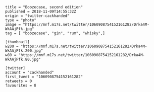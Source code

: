 ```
title = "Boozecase, second edition"
published = 2018-11-09T14:55:32Z
origin = "twitter-cackhanded"
type = "photo"
image = "https://mnf.m17s.net/twitter/1060908754152161282/Drka4M-WkAAjPfk.jpg"
tag = [ "boozecase", "gin", "rum", "whisky",]

[thumbnail]
w200 = "https://mnf.m17s.net/twitter/1060908754152161282/Drka4M-WkAAjPfk.200.jpg"
w80 = "https://mnf.m17s.net/twitter/1060908754152161282/Drka4M-WkAAjPfk.80.jpg"

[twitter]
account = "cackhanded"
first_tweet = "1060908754152161282"
retweets = 0
favourites = 8
```

<p class='image'><img src='https://mnf.m17s.net/twitter/1060908754152161282/Drka4M-WkAAjPfk.jpg' alt=''></p>

